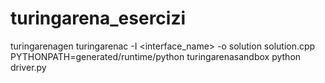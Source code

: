 # turingarena_esercizi

turingarenagen
turingarenac -I <interface_name> -o solution solution.cpp
PYTHONPATH=generated/runtime/python turingarenasandbox python driver.py

